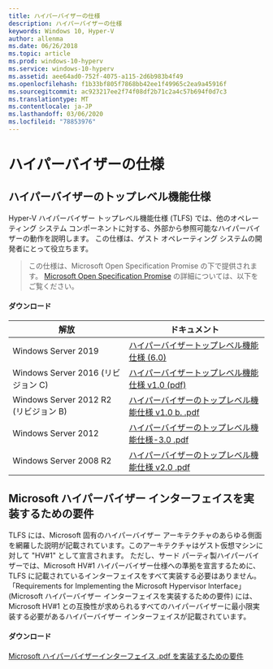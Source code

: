 ```yaml
---
title: ハイパーバイザーの仕様
description: ハイパーバイザーの仕様
keywords: Windows 10, Hyper-V
author: allenma
ms.date: 06/26/2018
ms.topic: article
ms.prod: windows-10-hyperv
ms.service: windows-10-hyperv
ms.assetid: aee64ad0-752f-4075-a115-2d6b983b4f49
ms.openlocfilehash: f1b33bf805f7868bb42ee1f49965c2ea9a45916f
ms.sourcegitcommit: ac923217ee2f74f08df2b71c2a4c57b694f0d7c3
ms.translationtype: MT
ms.contentlocale: ja-JP
ms.lasthandoff: 03/06/2020
ms.locfileid: "78853976"
---
```

# <a name="hypervisor-specifications"></a>ハイパーバイザーの仕様

## <a name="hypervisor-top-level-functional-specification"></a>ハイパーバイザーのトップレベル機能仕様

Hyper-V ハイパーバイザー トップレベル機能仕様 (TLFS) では、他のオペレーティング システム コンポーネントに対する、外部から参照可能なハイパーバイザーの動作を説明します。 この仕様は、ゲスト オペレーティング システムの開発者にとって役立ちます。
  
> この仕様は、Microsoft Open Specification Promise の下で提供されます。  [Microsoft Open Specification Promise](https://docs.microsoft.com/openspecs/dev_center/ms-devcentlp/51a0d3ff-9f77-464c-b83f-2de08ed28134) の詳細については、以下をご覧ください。  

#### <a name="download"></a>ダウンロード
解放 | ドキュメント
--- | ---
Windows Server 2019 | [ハイパーバイザートップレベル機能仕様 (6.0)](https://github.com/MicrosoftDocs/Virtualization-Documentation/raw/master/tlfs/Hypervisor%20Top%20Level%20Functional%20Specification%20v6.0.pdf)
Windows Server 2016 (リビジョン C) | [ハイパーバイザートップレベル機能仕様 v1.0 (pdf)](https://github.com/MicrosoftDocs/Virtualization-Documentation/raw/live/tlfs/Hypervisor%20Top%20Level%20Functional%20Specification%20v5.0C.pdf)
Windows Server 2012 R2 (リビジョン B) | [ハイパーバイザーのトップレベル機能仕様 v1.0 b. .pdf](https://github.com/Microsoft/Virtualization-Documentation/raw/master/tlfs/Hypervisor%20Top%20Level%20Functional%20Specification%20v4.0b.pdf)
Windows Server 2012 | [ハイパーバイザーのトップレベル機能仕様-3.0 .pdf](https://github.com/Microsoft/Virtualization-Documentation/raw/master/tlfs/Hypervisor%20Top%20Level%20Functional%20Specification%20v3.0.pdf)
Windows Server 2008 R2 | [ハイパーバイザーのトップレベル機能仕様 v2.0 .pdf](https://github.com/Microsoft/Virtualization-Documentation/raw/master/tlfs/Hypervisor%20Top%20Level%20Functional%20Specification%20v2.0.pdf)

## <a name="requirements-for-implementing-the-microsoft-hypervisor-interface"></a>Microsoft ハイパーバイザー インターフェイスを実装するための要件

TLFS には、Microsoft 固有のハイパーバイザー アーキテクチャのあらゆる側面を網羅した説明が記載されています。このアーキテクチャはゲスト仮想マシンに対して "HV#1" として宣言されます。  ただし、サード パーティ製ハイパーバイザーでは、Microsoft HV#1 ハイパーバイザー仕様への準拠を宣言するために、TLFS に記載されているインターフェイスをすべて実装する必要はありません。 「Requirements for Implementing the Microsoft Hypervisor Interface」 (Microsoft ハイパーバイザー インターフェイスを実装するための要件) には、Microsoft HV#1 との互換性が求められるすべてのハイパーバイザーに最小限実装する必要があるハイパーバイザー インターフェイスが記載されています。

#### <a name="download"></a>ダウンロード

[Microsoft ハイパーバイザーインターフェイス .pdf を実装するための要件](https://github.com/Microsoft/Virtualization-Documentation/raw/master/tlfs/Requirements%20for%20Implementing%20the%20Microsoft%20Hypervisor%20Interface.pdf)
